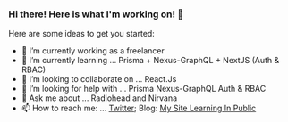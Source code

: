 ### Hi there! Here is what I'm working on! 👋


Here are some ideas to get you started:

- 🔭 I’m currently working as a freelancer
- 🌱 I’m currently learning ... Prisma + Nexus-GraphQL + NextJS (Auth & RBAC)
- 👯 I’m looking to collaborate on ... React.Js
- 🤔 I’m looking for help with ... Prisma Nexus-GraphQL Auth & RBAC
- 💬 Ask me about ... Radiohead and Nirvana
- 📫 How to reach me: ... [Twitter](https://twitter.com/alfieqashwa); Blog: [My Site Learning In Public](https://www.alfieqashwa.me)
